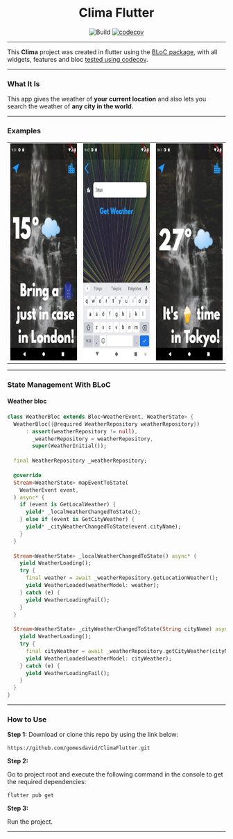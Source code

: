 # <center> Clima Flutter </center>

<center>

![Build](https://github.com/gomesdavid/ClimaFlutter/actions/workflows/actions-main.yaml/badge.svg) [![codecov](https://codecov.io/gh/gomesdavid/ClimaFlutter/branch/main/graph/badge.svg?token=O4VI0XFXA0)](https://codecov.io/gh/gomesdavid/ClimaFlutter)
</center>

---

<p> This <b>Clima</b> project was created in flutter using the <a href="https://github.com/felangel/bloc">BLoC package</a>, with all widgets, features and bloc <a href="https://app.codecov.io/gh/gomesdavid/ClimaFlutter">tested using codecov</a>. </p>

---

### What It Is

<p>This app gives the weather of <b>your current location</b> and also lets you search the weather of <b>any city in the world.</b></p>

---

### Examples

<table>
    <tr>
        <td>
        <img src=".github/images/clima_main_page.png" width="250" height="500"/>
        </td>
        <td>
        <img src=".github/images/clima_search_city_page.png" width="250" height="500"/>        
        </td>
        <td>
        <img src=".github/images/clima_main_page_city_searched.png" width="250" height="500"/>
        </td>
    </tr>
</table>

---

### State Management With BLoC

#### Weather bloc

```dart
class WeatherBloc extends Bloc<WeatherEvent, WeatherState> {
  WeatherBloc({@required WeatherRepository weatherRepository})
      : assert(weatherRepository != null),
        _weatherRepository = weatherRepository,
        super(WeatherInitial());

  final WeatherRepository _weatherRepository;

  @override
  Stream<WeatherState> mapEventToState(
    WeatherEvent event,
  ) async* {
    if (event is GetLocalWeather) {
      yield* _localWeatherChangedToState();
    } else if (event is GetCityWeather) {
      yield* _cityWeatherChangedToState(event.cityName);
    }
  }

  Stream<WeatherState> _localWeatherChangedToState() async* {
    yield WeatherLoading();
    try {
      final weather = await _weatherRepository.getLocationWeather();
      yield WeatherLoaded(weatherModel: weather);
    } catch (e) {
      yield WeatherLoadingFail();
    }
  }

  Stream<WeatherState> _cityWeatherChangedToState(String cityName) async* {
    yield WeatherLoading();
    try {
      final cityWeather = await _weatherRepository.getCityWeather(cityName);
      yield WeatherLoaded(weatherModel: cityWeather);
    } catch (e) {
      yield WeatherLoadingFail();
    }
  }
}
```

---

### How to Use

**Step 1:**
Download or clone this repo by using the link below:

```
https://github.com/gomesdavid/ClimaFlutter.git
```

**Step 2:**

Go to project root and execute the following command in the console to get the required dependencies:

```
flutter pub get
```

**Step 3:**

Run the project.

---